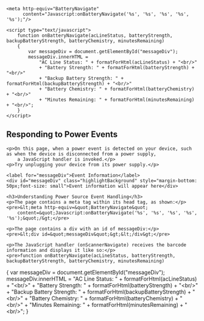 ﻿---
layout: None
---
<html>
<head>
	<title>Responding to Power Events</title>
	<link href="/AppContent/IndustrialBrowser/ExampleApplications/Css/normalize.css" rel="stylesheet" />
	<link href="/AppContent/IndustrialBrowser/ExampleApplications/Css/skeleton.css" rel="stylesheet" />
	<link href="/AppContent/IndustrialBrowser/ExampleApplications/Css/ExampleApplications.css" rel="stylesheet" />
	<script src="/AppContent/IndustrialBrowser/ExampleApplications/JavaScript/IndustrialBrowser.js" type="text/javascript"></script>

	<meta http-equiv="BatteryNavigate" 
		  content="Javascript:onBatteryNavigate('%s', '%s', '%s', '%s', '%s');"/>

	<script type="text/javascript">
		function onBatteryNavigate(acLineStatus, batteryStrength, backupBatteryStrength, batteryChemistry, minutesRemaining)
		{
			var messageDiv = document.getElementById("messageDiv");
			messageDiv.innerHTML =
				"AC Line Status: " + formatForHtml(acLineStatus) + "<br/>"
				+ "Battery Strength: " + formatForHtml(batteryStrength) + "<br/>"
				+ "Backup Battery Strength: " + formatForHtml(backupBatteryStrength) + "<br/>"
				+ "Battery Chemistry: " + formatForHtml(batteryChemistry) + "<br/>"
				+ "Minutes Remaining: " + formatForHtml(minutesRemaining) + "<br/>";
		}
	</script>
</head>
<body>
	<h2>Responding to Power Events</h2>

	<p>On this page, when a power event is detected on your device, such as when the device is disconnected from a power supply, 
		a JavaScript handler is invoked.</p>
	<p>Try unplugging your device from its power supply.</p>
	
	<label for="messageDiv">Event Information</label>
	<div id="messageDiv" class="highlightBackground" style="margin-bottom: 50px;font-size: small">Event information will appear here</div>
	
	<h3>Understanding Power Source Event Handling</h3>
	<p>The page contains a meta tag within its head tag, as shown:</p>
	<pre>&lt;meta http-equiv=&quot;BatteryNavigate&quot; 
		content=&quot;Javascript:onBatteryNavigate('%s', '%s', '%s', '%s', '%s');&quot;/&gt;</pre>
	
	<p>The page contains a div with an id of messageDiv:</p>
	<pre>&lt;div id=&quot;messageDiv&quot;&gt;&lt;/div&gt;</pre>
	
	<p>The JavaScript handler (onScannerNavigate) receives the barcode information and displays it like so:</p>
	<pre>function onBatteryNavigate(acLineStatus, batteryStrength, backupBatteryStrength, batteryChemistry, minutesRemaining)
{
	var messageDiv = document.getElementById(&quot;messageDiv&quot;);
	messageDiv.innerHTML =
		&quot;AC Line Status: &quot; + formatForHtml(acLineStatus) + &quot;&lt;br/&gt;&quot;
		+ &quot;Battery Strength: &quot; + formatForHtml(batteryStrength) + &quot;&lt;br/&gt;&quot;
		+ &quot;Backup Battery Strength: &quot; + formatForHtml(backupBatteryStrength) + &quot;&lt;br/&gt;&quot;
		+ &quot;Battery Chemistry: &quot; + formatForHtml(batteryChemistry) + &quot;&lt;br/&gt;&quot;
		+ &quot;Minutes Remaining: &quot; + formatForHtml(minutesRemaining) + &quot;&lt;br/&gt;&quot;;
}</pre>
</body>
</html>
